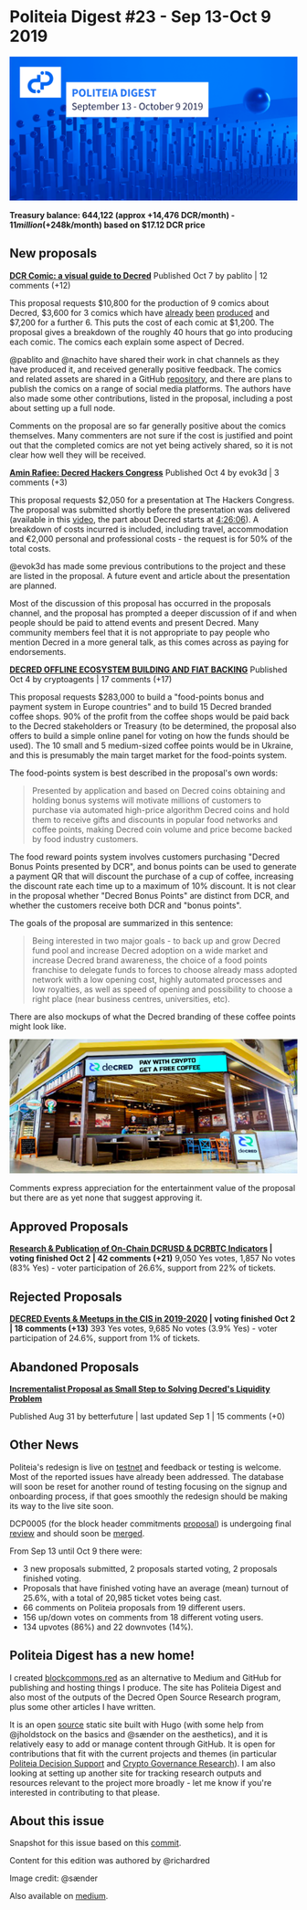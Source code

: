 # Politeia Digest #23 - Sep 13-Oct 9 2019

![Image credit: @sænder](img/issue023/023-title.png)

**Treasury balance: 644,122 (approx +14,476 DCR/month) - $11 million (+$248k/month) based on $17.12 DCR price**

## New proposals

**[DCR Comic: a visual guide to Decred](https://proposals.decred.org/proposals/2ef74fa5f0b558442cb85b1235c8c551a51ff5d8b8de44dead48b8b59c8fc1de)**
Published Oct 7 by pablito | 12 comments (+12)

This proposal requests $10,800 for the production of 9 comics about Decred, $3,600 for 3 comics which have [already](https://raw.githubusercontent.com/pLabarta/dcrwebcomic/master/01%20-%20The%20way%20of%20the%20Contractor/Images/en/comic1.png) [been](https://raw.githubusercontent.com/pLabarta/dcrwebcomic/master/02%20-%20Proof-of-Work%2C%20explained/Images/en/comic2.png) [produced](https://raw.githubusercontent.com/pLabarta/dcrwebcomic/master/03%20-%20DEX/Images/en/comic3.png) and $7,200 for a further 6. This puts the cost of each comic at $1,200. The proposal gives a breakdown of the roughly 40 hours that go into producing each comic. The comics each explain some aspect of Decred. 

@pablito and @nachito have shared their work in chat channels as they have produced it, and received generally positive feedback. The comics and related assets are shared in a GitHub [repository](https://github.com/pLabarta/dcrwebcomic), and there are plans to publish the comics on a range of social media platforms. The authors have also made some other contributions, listed in the proposal, including a post about setting up a full node. 

Comments on the proposal are so far generally positive about the comics themselves. Many commenters are not sure if the cost is justified and point out that the completed comics are not yet being actively shared, so it is not clear how well they will be received. 

**[Amin Rafiee: Decred Hackers Congress](https://proposals.decred.org/proposals/42b16d2741d58903963d8535e04017bbc3a8193391a83b305f44c082b62e3aa8)**
Published Oct 4 by evok3d | 3 comments (+3)

This proposal requests $2,050 for a presentation at The Hackers Congress. The proposal was submitted shortly before the presentation was delivered (available in this [video](https://youtu.be/TYkIyUaRG0s?t=14531), the part about Decred starts at [4:26:06](https://youtu.be/TYkIyUaRG0s?t=15966)). A breakdown of costs incurred is included, including travel, accommodation and  €2,000 personal and professional costs - the request is for 50% of the total costs.

@evok3d has made some previous contributions to the project and these are listed in the proposal. A future event and article about the presentation are planned.

Most of the discussion of this proposal has occurred in the proposals channel, and the proposal has prompted a deeper discussion of if and when people should be paid to attend events and present Decred. Many community members feel that it is not appropriate to pay people who mention Decred in a more general talk, as this comes across as paying for endorsements. 

**[DECRED OFFLINE ECOSYSTEM BUILDING AND FIAT BACKING](https://proposals.decred.org/proposals/1b4b72fa08792b6500ef770546c24ee751c2b0fee2975db769722524a2754829)**
Published Oct  4 by cryptoagents | 17 comments (+17)

This proposal requests $283,000 to build a "food-points bonus and payment system in Europe countries" and to build 15 Decred branded coffee shops. 90% of the profit from the coffee shops would be paid back to the Decred stakeholders or Treasury (to be determined, the proposal also offers to build a simple online panel for voting on how the funds should be used). The 10 small and 5 medium-sized coffee points would be in Ukraine, and this is presumably the main target market for the food-points system. 

The food-points system is best described in the proposal's own words:

> Presented by application and based on Decred coins obtaining and holding bonus systems will motivate millions of customers to purchase via automated high-price algorithm Decred coins and hold them to receive gifts and discounts in popular food networks and coffee points, making Decred coin volume and price become backed by food industry customers.

The food reward points system involves customers purchasing "Decred Bonus Points presented by DCR", and bonus points can be used to generate a payment QR that will discount the purchase of a cup of coffee, increasing the discount rate each time up to a maximum of 10% discount. It is not clear in the proposal whether "Decred Bonus Points" are distinct from DCR, and whether the customers receive both DCR and "bonus points".

The goals of the proposal are summarized in this sentence:

> Being interested in two major goals - to back up and grow Decred fund pool and increase Decred adoption on a wide market and increase Decred brand awareness, the choice of a food points franchise to delegate funds to forces to choose already mass adopted network with a low opening cost, highly automated processes and low royalties, as well as speed of opening and possibility to choose a right place (near business centres, universities, etc).

There are also mockups of what the Decred branding of these coffee points might look like.

![Mockup from the cryptoagents proposal](img/issue023/decred-coffee.png)

Comments express appreciation for the entertainment value of the proposal but there are as yet none that suggest approving it.

## Approved Proposals

**[Research & Publication of On-Chain DCRUSD & DCRBTC Indicators](https://proposals.decred.org/proposals/f0d1bd7447182328b44c691de88cb660b63df17f1f3a94990af19acea57c09bb) | voting finished Oct  2 | 42 comments (+21)**
9,050 Yes votes, 1,857 No votes (83% Yes) - voter participation of 26.6%, support from 22% of tickets.

## Rejected Proposals

**[DECRED Events & Meetups in the CIS in 2019-2020](https://proposals.decred.org/proposals/fdd68c87961549750adf29e178128210cb310294080211cf6a35792aa1bb7f63) | voting finished Oct  2 | 18 comments (+13)**
393 Yes votes, 9,685 No votes (3.9% Yes) - voter participation of 24.6%, support from 1% of tickets.

## Abandoned Proposals

**[Incrementalist Proposal as Small Step to Solving Decred's Liquidity Problem](https://proposals.decred.org/proposals/c9604f7879e4b2cd4f2582d238a7ccea210005c63481bec1ddae44ff93e1340f)**

Published Aug 31 by betterfuture | last updated Sep 1 | 15 comments (+0)

## Other News

Politeia's redesign is live on [testnet](https://test-proposals.decred.org/) and feedback or testing is welcome. Most of the reported issues have already been addressed. The database will soon be reset for another round of testing focusing on the signup and onboarding process, if that goes smoothly the redesign should be making its way to the live site soon.

DCP0005 (for the block header commitments [proposal](https://proposals.decred.org/proposals/0a1ff846ec271184ea4e3a921a3ccd8d478f69948b984445ee1852f272d54c58)) is undergoing final [review](https://github.com/davecgh/dcps/blob/dcp0005/dcp-0005/dcp-0005.mediawiki) and should soon be [merged](https://github.com/decred/dcps/blob/master/dcp-0005/dcp-0005.mediawiki).

From Sep 13 until Oct 9 there were:

- 3 new proposals submitted, 2 proposals started voting, 2 proposals finished voting.
- Proposals that have finished voting have an average (mean) turnout of 25.6%, with a total of 20,985 ticket votes being cast.
- 66 comments on Politeia proposals from 19 different users.
- 156  up/down votes on comments from  18  different voting users.
- 134 upvotes (86%) and 22 downvotes (14%).

## Politeia Digest has a new home!

I created [blockcommons.red](https://www.blockcommons.red/) as an alternative to Medium and GitHub for publishing and hosting things I produce. The site has Politeia Digest and also most of the outputs of the Decred Open Source Research program, plus some other articles I have written. 

It is an open [source](https://github.com/block-commons/block-commons) static site built with Hugo (with some help from @jholdstock on the basics and @sænder on the aesthetics), and it is relatively easy to add or manage content through GitHub. It is open for contributions that fit with the current projects and themes (in particular [Politeia Decision Support](https://www.blockcommons.red/project/politeia-decision-support/) and [Crypto Governance Research](https://www.blockcommons.red/crypto-governance-research/overviews/)). I am also looking at setting up another site for tracking research outputs and resources relevant to the project more broadly - let me know if you're interested in contributing to that please. 

## About this issue

Snapshot for this issue based on this [commit](https://github.com/decred-proposals/mainnet/commit/af417166898d0e444b67de2f8ed18d839f1709aa).

Content for this edition was authored by @richardred 

Image credit: @sænder

Also available on [medium]({}).

